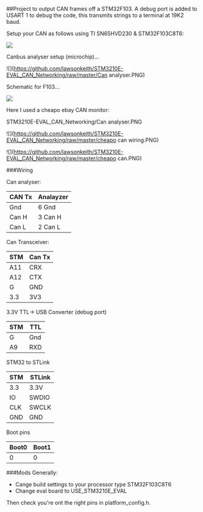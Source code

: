 ##Project to output CAN frames off a STM32F103. 
A debug port is added to USART 1 to debug the code, this transmits strings to a terminal at 19K2 baud.

Setup your CAN as follows using TI SN65HVD230 & STM32F103C8T6:

![](https://github.com/lawsonkeith/STM3210E-EVAL_CAN_Networking/raw/master/DSC_0383.JPG)

Canbus analyser setup (microchip)...

![](https://github.com/lawsonkeith/STM3210E-EVAL_CAN_Networking/raw/master/Can analyser.PNG)

Schematic for F103...

![](https://github.com/lawsonkeith/STM3210E-EVAL_CAN_Networking/raw/master/57.JPG)

Here I used a cheapo ebay CAN monitor:

STM3210E-EVAL_CAN_Networking/Can analyser.PNG

![](https://github.com/lawsonkeith/STM3210E-EVAL_CAN_Networking/raw/master/cheapo can wiring.PNG)

![](https://github.com/lawsonkeith/STM3210E-EVAL_CAN_Networking/raw/master/cheapo can.PNG)

###Wiring


Can analyser:

| CAN Tx | Analayzer |
| --- | --- |
|  Gnd | 6 Gnd |
|  Can H | 3 Can H |
| Can L | 2 Can L |


Can Transceiver:

| STM | Can Tx |
| ---  | --- |
| A11 | CRX |
| A12 | CTX |
| G   | GND |
| 3.3 | 3V3 |


3.3V TTL-> USB Converter (debug port)

| STM | TTL |
| --- | --- |
| G | Gnd |
| A9 | RXD |


STM32 to STLink

| STM | STLink |
| --- | --- |
| 3.3 | 3.3V |
| IO | SWDIO |
| CLK | SWCLK |
| GND | GND |

Boot  pins

| Boot0 | Boot1 |
| --- | --- |
| 0 | 0 |


###Mods
Generally:

* Cange build settings to your processor type STM32F103C8T6
* Change eval board to  USE_STM3210E_EVAL

Then check you're ont the right pins in platform_config.h. 
